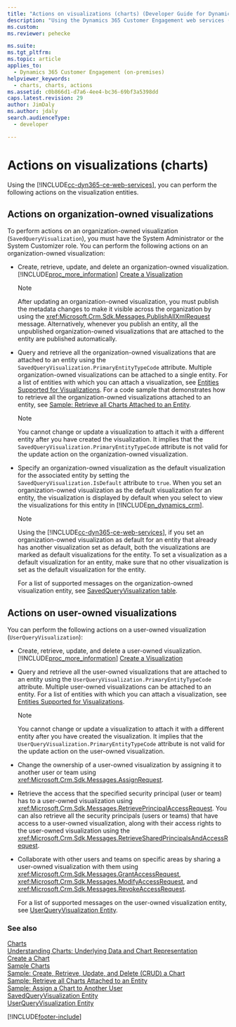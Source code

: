 ```yaml
---
title: "Actions on visualizations (charts) (Developer Guide for Dynamics 365 Customer Engagement) | MicrosoftDocs"
description: "Using the Dynamics 365 Customer Engagement web services (SDK), you can perform the following actions on the visualization entities."
ms.custom: 
ms.reviewer: pehecke

ms.suite: 
ms.tgt_pltfrm: 
ms.topic: article
applies_to: 
  - Dynamics 365 Customer Engagement (on-premises)
helpviewer_keywords: 
  - charts, charts, actions
ms.assetid: c0b866d1-d7a6-4ee4-bc36-69bf3a5398dd
caps.latest.revision: 29
author: JimDaly
ms.author: jdaly
search.audienceType: 
  - developer

---
```

# Actions on visualizations (charts)

Using the [!INCLUDE[cc-dyn365-ce-web-services](../../includes/cc-dyn365-ce-web-services.md)], you can perform the following actions on the visualization entities.  
  
## Actions on organization-owned visualizations  
 To perform actions on an organization-owned visualization (`SavedQueryVisualization`), you must have the System Administrator or the System Customizer role. You can perform the following actions on an organization-owned visualization:  
  
- Create, retrieve, update, and delete an organization-owned visualization. [!INCLUDE[proc_more_information](../../includes/proc-more-information.md)] [Create a Visualization](create-visualization-chart.md)  
  
  > [!NOTE]
  >  After updating an organization-owned visualization, you must publish the metadata changes to make it visible across the organization by using the <xref:Microsoft.Crm.Sdk.Messages.PublishAllXmlRequest> message. Alternatively, whenever you publish an entity, all the unpublished organization-owned visualizations that are attached to the entity are published automatically.  
  
- Query and retrieve all the organization-owned visualizations that are attached to an entity using the `SavedQueryVisualization.PrimaryEntityTypeCode` attribute. Multiple organization-owned visualizations can be attached to a single entity. For a list of entities with which you can attach a visualization, see [Entities Supported for Visualizations](view-data-with-visualizations-charts.md#SupportedVisualizationEntities). For a code sample that demonstrates how to retrieve all the organization-owned visualizations attached to an entity, see [Sample: Retrieve all Charts Attached to an Entity](sample-retrieve-all-charts-attached-entity.md).  
  
  > [!NOTE]
  >  You cannot change or update a visualization to attach it with a different entity after you have created the visualization. It implies that the `SavedQueryVisualization.PrimaryEntityTypeCode` attribute is not valid for the update action on the organization-owned visualization.  
  
- Specify an organization-owned visualization as the default visualization for the associated entity by setting the `SavedQueryVisualization.IsDefault` attribute to `true`. When you set an organization-owned visualization as the default visualization for an entity, the visualization is displayed by default when you select to view the visualizations for this entity in [!INCLUDE[pn_dynamics_crm](../../includes/pn-dynamics-crm.md)].  
  
  > [!NOTE]
  >  Using the [!INCLUDE[cc-dyn365-ce-web-services](../../includes/cc-dyn365-ce-web-services.md)], if you set an organization-owned visualization as default for an entity that already has another visualization set as default, both the visualizations are marked as default visualizations for the entity.  To set a visualization as a default visualization for an entity, make sure that no other visualization is set as the default visualization for the entity.  
  
  For a list of supported messages on the organization-owned visualization entity, see [SavedQueryVisualization table](/power-apps/developer/data-platform/reference/entities/savedqueryvisualization).  
  
## Actions on user-owned visualizations  
 You can perform the following actions on a user-owned visualization (`UserQueryVisualization`):  
  
- Create, retrieve, update, and delete a user-owned visualization. [!INCLUDE[proc_more_information](../../includes/proc-more-information.md)] [Create a Visualization](create-visualization-chart.md)  
  
- Query and retrieve all the user-owned visualizations that are attached to an entity using the `UserQueryVisualization.PrimaryEntityTypeCode` attribute. Multiple user-owned visualizations can be attached to an entity. For a list of entities with which you can attach a visualization, see [Entities Supported for Visualizations](view-data-with-visualizations-charts.md#SupportedVisualizationEntities).  
  
  > [!NOTE]
  >  You cannot change or update a visualization to attach it with a different entity after you have created the visualization. It implies that the `UserQueryVisualization.PrimaryEntityTypeCode` attribute is not valid for the update action on the user-owned visualization.
  
- Change the ownership of a user-owned visualization by assigning it to another user or team using <xref:Microsoft.Crm.Sdk.Messages.AssignRequest>.  
  
- Retrieve the access that the specified security principal (user or team) has to a user-owned visualization using <xref:Microsoft.Crm.Sdk.Messages.RetrievePrincipalAccessRequest>. You can also retrieve all the security principals (users or teams) that have access to a user-owned visualization, along with their access rights to the user-owned visualization using the <xref:Microsoft.Crm.Sdk.Messages.RetrieveSharedPrincipalsAndAccessRequest>.  
  
- Collaborate with other users and teams on specific areas by sharing a user-owned visualization with them using <xref:Microsoft.Crm.Sdk.Messages.GrantAccessRequest>, <xref:Microsoft.Crm.Sdk.Messages.ModifyAccessRequest>, and <xref:Microsoft.Crm.Sdk.Messages.RevokeAccessRequest>.  
  
  For a list of supported messages on the user-owned visualization entity, see [UserQueryVisualization Entity](/power-apps/developer/data-platform/reference/entities/userqueryvisualization).

### See also  
 [Charts](view-data-with-visualizations-charts.md)   
 [Understanding Charts: Underlying Data and Chart Representation](understand-charts-underlying-data-chart-representation.md)   
 [Create a Chart](create-visualization-chart.md)   
 [Sample Charts](sample-charts.md)   
 [Sample: Create, Retrieve, Update, and Delete (CRUD) a Chart](sample-create-retrieve-update-delete-chart.md)   
 [Sample: Retrieve all Charts Attached to an Entity](sample-retrieve-all-charts-attached-entity.md)   
 [Sample: Assign a Chart to Another User](sample-assign-chart-another-user.md)   
 [SavedQueryVisualization Entity](/power-apps/developer/data-platform/reference/entities/savedqueryvisualization)   
 [UserQueryVisualization Entity](/power-apps/developer/data-platform/reference/entities/userqueryvisualization)


[!INCLUDE[footer-include](../../../../includes/footer-banner.md)]
